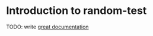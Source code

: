 # Introduction to random-test

TODO: write [great documentation](http://jacobian.org/writing/what-to-write/)
